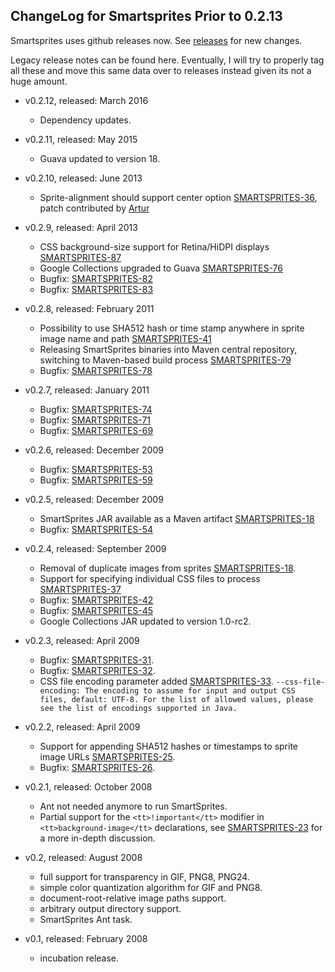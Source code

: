 ## ChangeLog for Smartsprites Prior to 0.2.13 ##

Smartsprites uses github releases now.  See [releases](https://github.com/hazendaz/smartsprites/releases) for new changes.

Legacy release notes can be found here.  Eventually, I will try to properly tag all these and move this same data over to releases instead given its not a huge amount.

- v0.2.12, released: March 2016

    - Dependency updates.

- v0.2.11, released: May 2015

    - Guava updated to version 18.

- v0.2.10, released: June 2013

    - Sprite-alignment should support center option [SMARTSPRITES-36](https://issues.carrot2.org/browse/SMARTSPRITES-36), patch contributed by [Artur](https://github.com/Artur-)

- v0.2.9, released: April 2013

    - CSS background-size support for Retina/HiDPI displays [SMARTSPRITES-87](https://issues.carrot2.org/browse/SMARTSPRITES-87)
    - Google Collections upgraded to Guava [SMARTSPRITES-76](https://issues.carrot2.org/browse/SMARTSPRITES-76)
    - Bugfix: [SMARTSPRITES-82](https://issues.carrot2.org/browse/SMARTSPRITES-82)
    - Bugfix: [SMARTSPRITES-83](https://issues.carrot2.org/browse/SMARTSPRITES-83)

- v0.2.8, released: February 2011

    - Possibility to use SHA512 hash or time stamp anywhere in sprite image name and path [SMARTSPRITES-41](https://issues.carrot2.org/browse/SMARTSPRITES-41)
    - Releasing SmartSprites binaries into Maven central repository, switching to Maven-based build process [SMARTSPRITES-79](https://issues.carrot2.org/browse/SMARTSPRITES-79)
    - Bugfix: [SMARTSPRITES-78](https://issues.carrot2.org/browse/SMARTSPRITES-78)

- v0.2.7, released: January 2011

    - Bugfix: [SMARTSPRITES-74](https://issues.carrot2.org/browse/SMARTSPRITES-74)
    - Bugfix: [SMARTSPRITES-71](https://issues.carrot2.org/browse/SMARTSPRITES-71)
    - Bugfix: [SMARTSPRITES-69](https://issues.carrot2.org/browse/SMARTSPRITES-69)


- v0.2.6, released: December 2009

    - Bugfix: [SMARTSPRITES-53](https://issues.carrot2.org/browse/SMARTSPRITES-53)
    - Bugfix: [SMARTSPRITES-59](https://issues.carrot2.org/browse/SMARTSPRITES-59)
      

- v0.2.5, released: December 2009

    - SmartSprites JAR available as a Maven artifact [SMARTSPRITES-18](https://issues.carrot2.org/browse/SMARTSPRITES-49)
    - Bugfix: [SMARTSPRITES-54](https://issues.carrot2.org/browse/SMARTSPRITES-54)

- v0.2.4, released: September 2009

    - Removal of duplicate images from sprites [SMARTSPRITES-18](https://issues.carrot2.org/browse/SMARTSPRITES-18).
    - Support for specifying individual CSS files to process [SMARTSPRITES-37](https://issues.carrot2.org/browse/SMARTSPRITES-37)
    - Bugfix: [SMARTSPRITES-42](https://issues.carrot2.org/browse/SMARTSPRITES-42)
    - Bugfix: [SMARTSPRITES-45](https://issues.carrot2.org/browse/SMARTSPRITES-45)
    - Google Collections JAR updated to version 1.0-rc2.

- v0.2.3, released: April 2009

    - Bugfix: [SMARTSPRITES-31](https://issues.carrot2.org/browse/SMARTSPRITES-31).
    - Bugfix: [SMARTSPRITES-32](https://issues.carrot2.org/browse/SMARTSPRITES-32).
    - CSS file encoding parameter added [SMARTSPRITES-33](https://issues.carrot2.org/browse/SMARTSPRITES-33).
        ```--css-file-encoding: The encoding to assume for input and output CSS files, default: UTF-8. For the list of allowed values, please see the list of encodings supported in Java.```

- v0.2.2, released: April 2009

    - Support for appending SHA512 hashes or timestamps to sprite image URLs [SMARTSPRITES-25](https://issues.carrot2.org/browse/SMARTSPRITES-25).
    - Bugfix: [SMARTSPRITES-26](https://issues.carrot2.org/browse/SMARTSPRITES-26).


- v0.2.1, released: October 2008

    - Ant not needed anymore to run SmartSprites.
    - Partial support for the ```<tt>!important</tt>``` modifier in ```<tt>background-image</tt>``` declarations, see [SMARTSPRITES-23](https://issues.carrot2.org/browse/SMARTSPRITES-23?focusedCommentId=10914#action_10914) for a more in-depth discussion.

- v0.2, released: August 2008

    - full support for transparency in GIF, PNG8, PNG24.
    - simple color quantization algorithm for GIF and PNG8.
    - document-root-relative image paths support.
    - arbitrary output directory support.
    - SmartSprites Ant task.

- v0.1, released: February 2008

    - incubation release.
